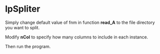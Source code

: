 # lpSpliter

Simply change default value of fnm in function **read_A** to the file directory you want to split.

Modify **nCol** to specify how many columns to include in each instance.

Then run the program.